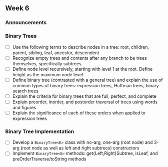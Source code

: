 ## Week 6

### Announcements

### Binary Trees

* [ ] Use the following terms to describe nodes in a tree: root, children, parent, sibling, leaf, ancestor, descendent
* [ ] Recognize empty trees and contents after any branch to be trees themselves, specifically subtrees
* [ ] Define node level recursively, starting with level 1 at the root. Define height as the maximum node level.
* [ ] Define binary tree (contrasted with a general tree) and explain the use of common types of binary trees: expression trees, Huffman trees, binary search trees
* [ ] Explain the criteria for binary trees that are full, perfect, and complete
* [ ] Explain preorder, inorder, and postorder traversal of trees using words and figures
* [ ] Explain the significance of each of these orders when applied to expression trees

### Binary Tree Implementation

* [ ] Develop a `BinaryTree<E>` class with no-arg, one-arg (root node) and 3-arg (root node as well as left and right subtrees) constructors
* [ ] Implement `BinaryTree<E>` methods: get{Left,Right}Subtree, isLeaf, and preOrderTraverse/toString methods
